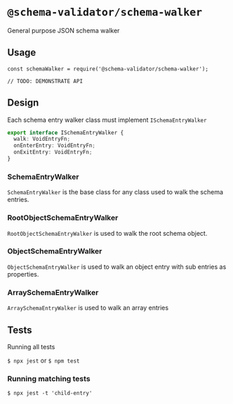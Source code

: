 # `@schema-validator/schema-walker`

General purpose JSON schema walker

## Usage

```
const schemaWalker = require('@schema-validator/schema-walker');

// TODO: DEMONSTRATE API
```

## Design

Each schema entry walker class must implement `ISchemaEntryWalker`

```ts
export interface ISchemaEntryWalker {
  walk: VoidEntryFn;
  onEnterEntry: VoidEntryFn;
  onExitEntry: VoidEntryFn;
}
```

### SchemaEntryWalker

`SchemaEntryWalker` is the base class for any class used to walk the schema entries.

### RootObjectSchemaEntryWalker

`RootObjectSchemaEntryWalker` is used to walk the root schema object.

### ObjectSchemaEntryWalker

`ObjectSchemaEntryWalker` is used to walk an object entry with sub entries as properties.

### ArraySchemaEntryWalker

`ArraySchemaEntryWalker` is used to walk an array entries

## Tests

Running all tests

`$ npx jest` or `$ npm test`

### Running matching tests

`$ npx jest -t 'child-entry'`
